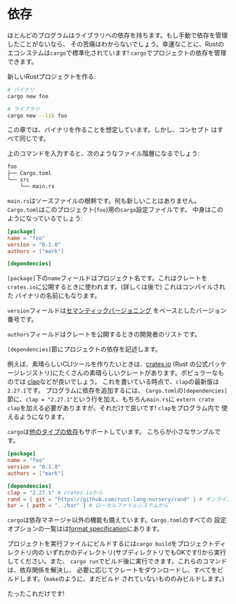 # 依存

ほとんどのプログラムはライブラリへの依存を持ちます。もし手動で依存を管理したことがないなら、
その苦痛はわからないでしょう。幸運なことに、Rustのエコシステムは`cargo`で標準化されています!
`cargo`でプロジェクトの依存を管理できます。

新しいRustプロジェクトを作る:

```sh
# バイナリ
cargo new foo

# ライブラリ
cargo new --lib foo
```

この章では、バイナリを作ることを想定しています。しかし、コンセプト
はすべて同じです。

上のコマンドを入力すると、次のようなファイル階層になるでしょう:

```txt
foo
├── Cargo.toml
└── src
    └── main.rs
```

`main.rs`はソースファイルの根幹です。何も新しいことはありません。
`Cargo.toml`はこのプロジェクト(`foo`)用の`cargo`設定ファイルです。
中身はこのようになっているでしょう:

```toml
[package]
name = "foo"
version = "0.1.0"
authors = ["mark"]

[dependencies]
```

`[package]`下の`name`フィールドはプロジェクト名です。これはクレートを
`crates.io`に公開するときに使われます。(詳しくは後で) これはコンパイルされた
バイナリの名前にもなります。

`version`フィールドは[セマンティックバージョニング](http://semver.org/)
をベースとしたバージョン番号です。

`authors`フィールドはクレートを公開するときの開発者のリストです。

`[dependencies]`節にプロジェクトの依存を記述します。

例えば、素晴らしいCLIツールを作りたいときは、[crates.io](https://crates.io) (Rust
の公式パッケージレジストリ)にたくさんの素晴らしいクレートがあります。ポピュラーなものでは
[clap](https://crates.io/crates/clap)などが良いでしょう。
これを書いている時点で、`clap`の最新版は`2.27.1`です。 プログラムに依存を追加するには、
`Cargo.toml`の`[dependencies]`節に、`clap = "2.27.1"`という行を加え、もちろん`main.rs`に
`extern crate clap`を加える必要がありますが、それだけで良いです! `clap`をプログラム内で
使えるようになります。

`cargo`は[他のタイプの依存][dependencies]もサポートしています。
こちらが小さなサンプルです。

```toml
[package]
name = "foo"
version = "0.1.0"
authors = ["mark"]

[dependencies]
clap = "2.27.1" # crates.ioから
rand = { git = "https://github.com/rust-lang-nursery/rand" } # オンラインリポジトリから
bar = { path = "../bar" } # ローカルファイルシステムから
```

`cargo`は依存マネージャ以外の機能も備えています。`Cargo.toml`のすべての
設定オプションの一覧はは[format specification][manifest]にあります。

プロジェクトを実行ファイルにビルドするには`cargo build`をプロジェクトディレクトリ内の
いずれかのディレクトリ(サブディレクトリでもOKです!)から実行してください。また、
`cargo run`でビルド後に実行できます。これらのコマンドは、依存関係を解決し、
必要に応じてクレートをダウンロードし、すべてをビルドします。(`make`のように、まだビルド
されていないもののみビルドします。)

たったこれだけです!


[manifest]: https://doc.rust-lang.org/cargo/reference/manifest.html
[dependencies]: https://doc.rust-lang.org/cargo/reference/specifying-dependencies.html
